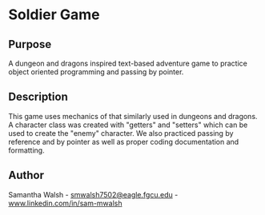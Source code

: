 # Soldier Game

## Purpose
A dungeon and dragons inspired text-based adventure game to practice object oriented programming and passing by pointer.

## Description
This game uses mechanics of that similarly used in dungeons and dragons. A character class was created with "getters" and "setters" which can be used to create the "enemy" character. We also practiced passing by reference and by pointer as well as proper coding documentation and formatting. 

## Author

Samantha Walsh - smwalsh7502@eagle.fgcu.edu - www.linkedin.com/in/sam-mwalsh
